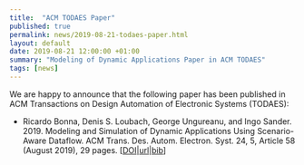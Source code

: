 ```yaml
---
title:  "ACM TODAES Paper"
published: true
permalink: news/2019-08-21-todaes-paper.html
layout: default
date: 2019-08-21 12:00:00 +01:00
summary: "Modeling of Dynamic Applications Paper in ACM TODAES"
tags: [news]
---
```


We are happy to announce that the following paper has been published in ACM Transactions on Design Automation of Electronic Systems (TODAES):

 * Ricardo Bonna, Denis S. Loubach, George Ungureanu, and Ingo Sander. 2019. Modeling and Simulation of Dynamic Applications Using Scenario-Aware Dataflow. ACM Trans. Des. Autom. Electron. Syst. 24, 5, Article 58 (August 2019), 29 pages.  [[DOI](https://doi.org/10.1145/3342997)\|[url](https://dl.acm.org/citation.cfm?doid=3339837.3342997)\|[bib](https://forsyde.github.io/publications_bib.html#BonLou2019a)]

